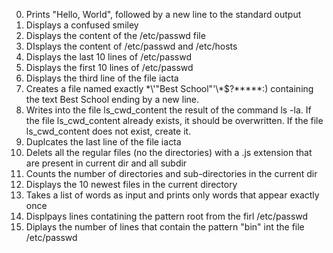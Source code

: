 0. Prints "Hello, World", followed by a new line to the standard output
1. Displays a confused smiley
2. Displays the content of the /etc/passwd file
3. DIsplays the content of /etc/passwd and /etc/hosts
4. Displays the last 10 lines of /etc/passwd
5. Displays the first 10 lines of /etc/passwd
6. Displays the third line of the file iacta
7. Creates a file named exactly \*\\'"Best School"\'\\*$\?\*\*\*\*\*:) containing the text Best School ending by a new line.
8. Writes into the file ls_cwd_content the result of the command ls -la. If the file ls_cwd_content already exists, it should be overwritten. If the file ls_cwd_content does not exist, create it.
9. Duplcates the last line of the file iacta
10. Delets all the regular files (no the directories) with a .js extension that are present in current dir and all subdir
11. Counts the number of directories and sub-directories in the current dir
12. Displays the 10 newest files in the current directory
13. Takes a list of words as input and prints only words that appear exactly once
14. Displpays lines contatining the pattern root from the firl /etc/passwd
15. Diplays the number of lines that contain the pattern "bin" int the file /etc/passwd
